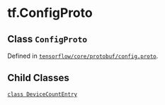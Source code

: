 <div itemscope itemtype="http://developers.google.com/ReferenceObject">
<meta itemprop="name" content="tf.ConfigProto" />
<meta itemprop="property" content="DeviceCountEntry"/>
</div>

# tf.ConfigProto

## Class `ConfigProto`





Defined in [`tensorflow/core/protobuf/config.proto`](https://www.tensorflow.org/code/tensorflow/core/protobuf/config.proto).



## Child Classes
[`class DeviceCountEntry`](../tf/ConfigProto/DeviceCountEntry.md)

